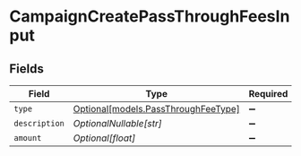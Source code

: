 # CampaignCreatePassThroughFeesInput


## Fields

| Field                                                                  | Type                                                                   | Required                                                               | Description                                                            |
| ---------------------------------------------------------------------- | ---------------------------------------------------------------------- | ---------------------------------------------------------------------- | ---------------------------------------------------------------------- |
| `type`                                                                 | [Optional[models.PassThroughFeeType]](../models/passthroughfeetype.md) | :heavy_minus_sign:                                                     | N/A                                                                    |
| `description`                                                          | *OptionalNullable[str]*                                                | :heavy_minus_sign:                                                     | N/A                                                                    |
| `amount`                                                               | *Optional[float]*                                                      | :heavy_minus_sign:                                                     | N/A                                                                    |